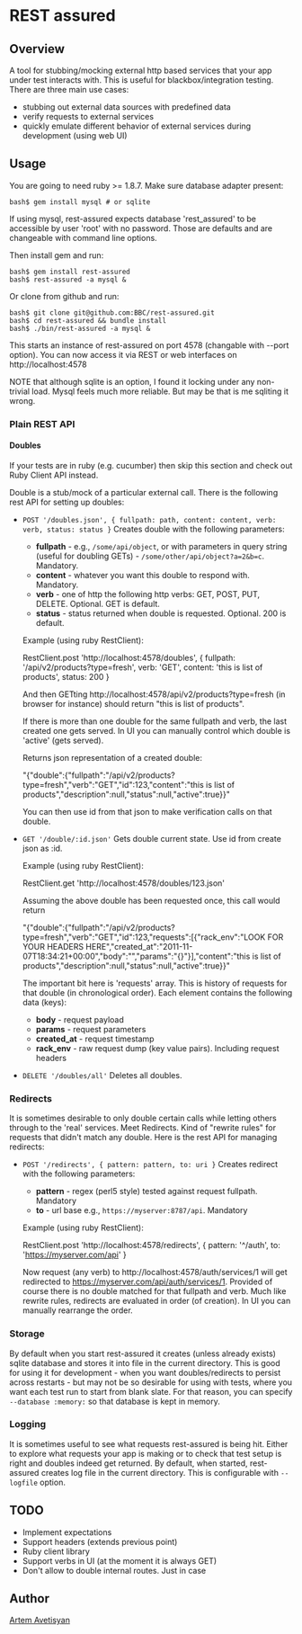 # REST assured

## Overview

A tool for stubbing/mocking external http based services that your app under test interacts with. This is useful for blackbox/integration testing.
There are three main use cases:

* stubbing out external data sources with predefined data
* verify requests to external services
* quickly emulate different behavior of external services during development (using web UI)

## Usage

You are going to need ruby >= 1.8.7. Make sure database adapter present:

    bash$ gem install mysql # or sqlite

If using mysql, rest-assured expects database 'rest\_assured' to be accessible by user 'root' with no password. Those are defaults and are changeable with command line options.

Then install gem and run:

    bash$ gem install rest-assured
    bash$ rest-assured -a mysql &

Or clone from github and run:

    bash$ git clone git@github.com:BBC/rest-assured.git
    bash$ cd rest-assured && bundle install
    bash$ ./bin/rest-assured -a mysql &

This starts an instance of rest-assured on port 4578 (changable with --port option). You can now access it via REST or web interfaces on http://localhost:4578

NOTE that although sqlite is an option, I found it locking under any non-trivial load. Mysql feels much more reliable. But may be that is me sqliting it wrong.

### Plain REST API

#### Doubles

If your tests are in ruby (e.g. cucumber) then skip this section and check out Ruby Client API instead.

Double is a stub/mock of a particular external call. There is the following rest API for setting up doubles:

* `POST '/doubles.json', { fullpath: path, content: content, verb: verb, status: status }`
  Creates double with the following parameters:

  - __fullpath__ - e.g., `/some/api/object`, or with parameters in query string (useful for doubling GETs) - `/some/other/api/object?a=2&b=c`. Mandatory.
  - __content__ - whatever you want this double to respond with. Mandatory.
  - __verb__ - one of http the following http verbs: GET, POST, PUT, DELETE. Optional. GET is default.
  - __status__ - status returned when double is requested. Optional. 200 is default.

  Example (using ruby RestClient):
  
    RestClient.post 'http://localhost:4578/doubles', { fullpath: '/api/v2/products?type=fresh', verb: 'GET', content: 'this is list of products', status: 200 }

  And then GETting http://localhost:4578/api/v2/products?type=fresh (in browser for instance) should return "this is list of products".

  If there is more than one double for the same fullpath and verb, the last created one gets served. In UI you can manually control which double is 'active' (gets served).

  Returns json representation of a created double:

    "{\"double\":{\"fullpath\":\"/api/v2/products?type=fresh\",\"verb\":\"GET\",\"id\":123,\"content\":\"this is list of products\",\"description\":null,\"status\":null,\"active\":true}}"

  You can then use id from that json to make verification calls on that double.

* `GET '/double/:id.json'`
  Gets double current state. Use id from create json as :id.

  Example (using ruby RestClient):

    RestClient.get 'http://localhost:4578/doubles/123.json'

  Assuming the above double has been requested once, this call would return

    "{\"double\":{\"fullpath\":\"/api/v2/products?type=fresh\",\"verb\":\"GET\",\"id\":123,\"requests\":[{\"rack_env\":\"LOOK FOR YOUR HEADERS HERE\",\"created_at\":\"2011-11-07T18:34:21+00:00\",\"body\":\"\",\"params\":\"{}\"}],\"content\":\"this is list of products\",\"description\":null,\"status\":null,\"active\":true}}"

  The important bit here is 'requests' array. This is history of requests for that double (in chronological order). Each element contains the following data (keys):
  
  - __body__ - request payload
  - __params__ - request parameters
  - __created_at__ - request timestamp
  - __rack_env__ - raw request dump (key value pairs). Including request headers

* `DELETE '/doubles/all'`
  Deletes all doubles.

### Redirects

It is sometimes desirable to only double certain calls while letting others through to the 'real' services. Meet Redirects. Kind of "rewrite rules" for requests that didn't match any double. Here is the rest API for managing redirects:

* `POST '/redirects', { pattern: pattern, to: uri }` Creates redirect with the following parameters:

  - __pattern__ - regex (perl5 style) tested against request fullpath. Mandatory
  - __to__ - url base e.g., `https://myserver:8787/api`. Mandatory

  Example (using ruby RestClient):

    RestClient.post 'http://localhost:4578/redirects', { pattern: '^/auth', to: 'https://myserver.com/api' }

  Now request (any verb) to http://localhost:4578/auth/services/1 will get redirected to https://myserver.com/api/auth/services/1. Provided of course there is no double matched for that fullpath and verb.
  Much like rewrite rules, redirects are evaluated in order (of creation). In UI you can manually rearrange the order.

### Storage

By default when you start rest-assured it creates (unless already exists) sqlite database and stores it into file in the current directory. This is good for using it for development - when you want doubles/redirects to persist across restarts - but may not be so desirable for using with tests, where you want each test run to start from blank slate. For that reason, you can specify `--database :memory:` so that database is kept in memory.

### Logging

It is sometimes useful to see what requests rest-assured is being hit. Either to explore what requests your app is making or to check that test setup is right and doubles indeed get returned. By default, when started, rest-assured creates log file in the current directory. This is configurable with `--logfile` option.

## TODO

* Implement expectations
* Support headers (extends previous point)
* Ruby client library
* Support verbs in UI (at the moment it is always GET)
* Don't allow to double internal routes. Just in case

## Author

[Artem Avetisyan](https://github.com/artemave)
